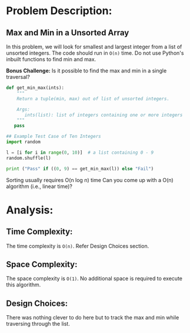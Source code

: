 # Problem Description:
## Max and Min in a Unsorted Array
In this problem, we will look for smallest and largest integer from a list of unsorted integers. The code should run in `O(n)` time. Do not use Python's inbuilt functions to find min and max.

**Bonus Challenge:** Is it possible to find the max and min in a single traversal?

```python
def get_min_max(ints):
    """
    Return a tuple(min, max) out of list of unsorted integers.

    Args:
       ints(list): list of integers containing one or more integers
    """
   pass

## Example Test Case of Ten Integers
import random

l = [i for i in range(0, 10)]  # a list containing 0 - 9
random.shuffle(l)

print ("Pass" if ((0, 9) == get_min_max(l)) else "Fail")
```
Sorting usually requires O(n log n) time Can you come up with a O(n) algorithm (i.e., linear time)?

# Analysis:
## Time Complexity:
The time complexity is `O(n)`. Refer Design Choices section.

## Space Complexity:
The space complexity is `O(1)`. No additional space is required to execute this algorithm.

## Design Choices:
There was nothing clever to do here but to track the max and min while traversing through the list.